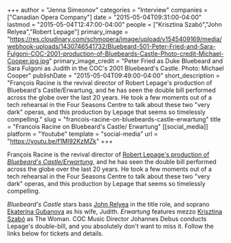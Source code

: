 +++
author = "Jenna Simeonov"
categories = "Interview"
companies = ["Canadian Opera Company"]
date = "2015-05-04T09:31:00-04:00"
lastmod = "2015-05-04T12:47:00-04:00"
people = ["Krisztina Szabó","John Relyea","Robert Lepage"]
primary_image = "https://res.cloudinary.com/schmopera/image/upload/v1545409169/media/webhook-uploads/1430746541732/Bluebeard-501-Peter-Fried-and-Sara-Fulgoni-COC-2001-production-of-Bluebeards-Castle-Photo-credit-Michael-Cooper.jpg.jpg"
primary_image_credit = "Peter Fried as Duke Bluebeard and Sara Fulgoni as Judith in the COC's 2001 Bluebeard's Castle. Photo: Michael Cooper"
publishDate = "2015-05-04T09:49:00-04:00"
short_description = "François Racine is the revival director of Robert Lepage&#039;s production of Bluebeard&#039;s Castle/Erwartung, and he has seen the double bill performed across the globe over the last 20 years. He took a few moments out of a tech rehearsal in the Four Seasons Centre to talk about these two &quot;very dark&quot; operas, and this production by Lepage that seems so timelessly compelling."
slug = "francois-racine-on-bluebeards-castle-erwartung"
title = "Francois Racine on Bluebeard&#039;s Castle/ Erwartung"
[[social_media]]
platform = "Youtube"
template = "social-media"
url = "https://youtu.be/f1Ml92KzMZk"
+++

François Racine is the revival director of [Robert Lepage's production of *Bluebeard's Castle/Erwartung*](http://www.coc.ca/PerformancesAndTickets/1415Season/BluebeardErwartung.aspx), and he has seen the double bill performed across the globe over the last 20 years. He took a few moments out of a tech rehearsal in the Four Seasons Centre to talk about these two "very dark" operas, and this production by Lepage that seems so timelessly compelling.

*Bluebeard's Castle* stars bass [John Relyea](http://www.johnrelyea.com/) in the title role, and soprano [Ekaterina Gubanova](https://twitter.com/gubanovamezzo) as his wife, Judith. *Erwartung* features mezzo [Krisztina Szabó](/talking-with-singers-krisztina-szabo/) as The Woman. COC Music Director Johannes Debus conducts Lepage's double-bill, and you absolutely don't want to miss it. Follow the links below for tickets and details.
